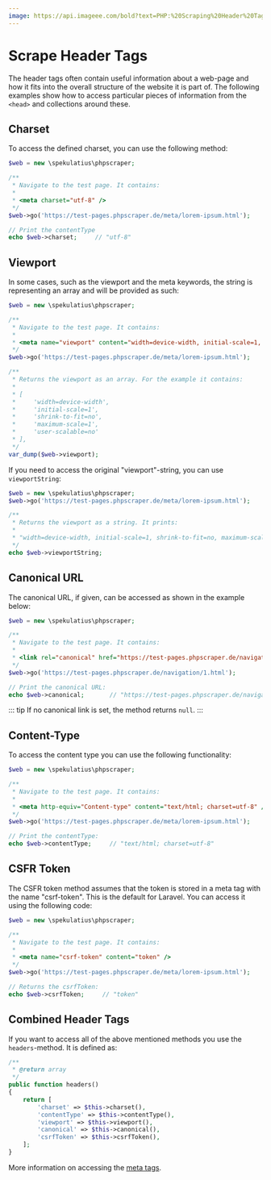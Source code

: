 ```yaml
---
image: https://api.imageee.com/bold?text=PHP:%20Scraping%20Header%20Tags&bg_image=https://images.unsplash.com/photo-1542762933-ab3502717ce7
---
```


# Scrape Header Tags

The header tags often contain useful information about a web-page and how it fits into the overall structure of the website it is part of. The following examples show how to access particular pieces of information from the `<head>` and collections around these.


## Charset

To access the defined charset, you can use the following method:

```php
$web = new \spekulatius\phpscraper;

/**
 * Navigate to the test page. It contains:
 *
 * <meta charset="utf-8" />
 */
$web->go('https://test-pages.phpscraper.de/meta/lorem-ipsum.html');

// Print the contentType
echo $web->charset;     // "utf-8"
```


## Viewport

In some cases, such as the viewport and the meta keywords, the string is representing an array and will be provided as such:

```php
$web = new \spekulatius\phpscraper;

/**
 * Navigate to the test page. It contains:
 *
 * <meta name="viewport" content="width=device-width, initial-scale=1, shrink-to-fit=no, maximum-scale=1, user-scalable=no" />
 */
$web->go('https://test-pages.phpscraper.de/meta/lorem-ipsum.html');

/**
 * Returns the viewport as an array. For the example it contains:
 *
 * [
 *     'width=device-width',
 *     'initial-scale=1',
 *     'shrink-to-fit=no',
 *     'maximum-scale=1',
 *     'user-scalable=no'
 * ],
 */
var_dump($web->viewport);
```

If you need to access the original "viewport"-string, you can use `viewportString`:

```php
$web = new \spekulatius\phpscraper;
$web->go('https://test-pages.phpscraper.de/meta/lorem-ipsum.html');

/**
 * Returns the viewport as a string. It prints:
 *
 * "width=device-width, initial-scale=1, shrink-to-fit=no, maximum-scale=1, user-scalable=no"
 */
echo $web->viewportString;
```


## Canonical URL

The canonical URL, if given, can be accessed as shown in the example below:

```php
$web = new \spekulatius\phpscraper;

/**
 * Navigate to the test page. It contains:
 *
 * <link rel="canonical" href="https://test-pages.phpscraper.de/navigation/2.html" />
 */
$web->go('https://test-pages.phpscraper.de/navigation/1.html');

// Print the canonical URL:
echo $web->canonical;       // "https://test-pages.phpscraper.de/navigation/2.html"
```

::: tip
If no canonical link is set, the method returns `null`.
:::


## Content-Type

To access the content type you can use the following functionality:

```php
$web = new \spekulatius\phpscraper;

/**
 * Navigate to the test page. It contains:
 *
 * <meta http-equiv="Content-type" content="text/html; charset=utf-8" />
 */
$web->go('https://test-pages.phpscraper.de/meta/lorem-ipsum.html');

// Print the contentType:
echo $web->contentType;     // "text/html; charset=utf-8"
```


## CSFR Token

The CSFR token method assumes that the token is stored in a meta tag with the name "csrf-token". This is the default for Laravel. You can access it using the following code:

```php
$web = new \spekulatius\phpscraper;

/**
 * Navigate to the test page. It contains:
 *
 * <meta name="csrf-token" content="token" />
 */
$web->go('https://test-pages.phpscraper.de/meta/lorem-ipsum.html');

// Returns the csrfToken:
echo $web->csrfToken;     // "token"
```


## Combined Header Tags

If you want to access all of the above mentioned methods you use the `headers`-method. It is defined as:

```php
/**
 * @return array
 */
public function headers()
{
    return [
        'charset' => $this->charset(),
        'contentType' => $this->contentType(),
        'viewport' => $this->viewport(),
        'canonical' => $this->canonical(),
        'csrfToken' => $this->csrfToken(),
    ];
}
```

More information on accessing the [meta tags](/examples/scrape-meta-tags.html).
